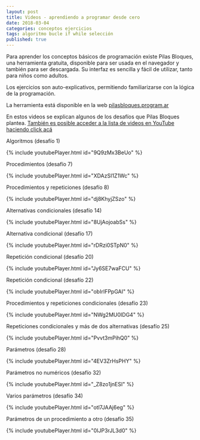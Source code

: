 ```yaml
---
layout: post
title: Videos - aprendiendo a programar desde cero
date: 2018-03-04
categories: conceptos ejercicios
tags: algoritmo bucle if while selección
published: true
---
```


Para aprender los conceptos básicos de programación existe Pilas Bloques, una herramienta gratuita, disponible para ser usada en el navegador y también para ser descargada. Su interfaz es sencilla y fácil de utilizar, tanto para niños como adultos.

Los ejercicios son auto-explicativos, permitiendo familiarizarse con la lógica de la programación.

La herramienta está disponible en la web [pilasbloques.program.ar](http://pilasbloques.program.ar)

En estos videos se explican algunos de los desafíos que Pilas Bloques plantea. [También es posible acceder a la lista de videos en YouTube haciendo click acá](https://www.youtube.com/watch?v=9Q9zMx3BeUo&list=PLb_E6BNMg5j5gJoXwKJw_19t0zmpYMGy7)


Algoritmos (desafío 1)

{% include youtubePlayer.html id="9Q9zMx3BeUo" %}

Procedimientos (desafío 7)

{% include youtubePlayer.html id="XDAzSI1Z1Wc" %}

Procedimientos y repeticiones (desafío 8)

{% include youtubePlayer.html id="dj8KhyjZSzo" %}

Alternativas condicionales (desafío 14)

{% include youtubePlayer.html id="8UjAojoabSs" %}

Alternativa condicional (desafío 17)

{% include youtubePlayer.html id="rDRzi0STpN0" %}

Repetición condicional (desafío 20)

{% include youtubePlayer.html id="Jy6SE7waFCU" %}

Repetición condicional (desafío 22)

{% include youtubePlayer.html id="obIrIFPpGAI" %}

Procedimientos y repeticiones condicionales (desafío 23)

{% include youtubePlayer.html id="NWg2MU0IDG4" %}

Repeticiones condicionales y más de dos alternativas (desafío 25)

{% include youtubePlayer.html id="Pvvt3mPihQ0" %}

Parámetros (desafío 28)

{% include youtubePlayer.html id="4EV3ZrHsPHY" %}

Parámetros no numéricos (desafío 32)

{% include youtubePlayer.html id="_Z8zo1jnESI" %}

Varios parámetros (desafío 34)

{% include youtubePlayer.html id="otl7JAAj6eg" %}

Parámetros de un procedimiento a otro (desafío 35)

{% include youtubePlayer.html id="0IJP3rJL3d0" %}
